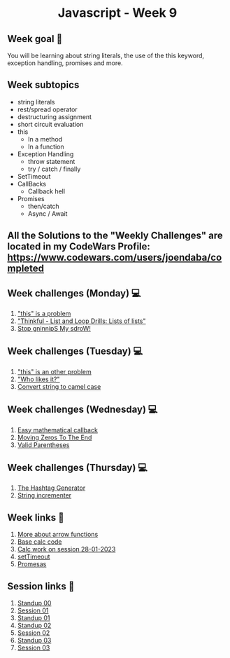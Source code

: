 <h1 align="center">Javascript - Week 9</h1>

## Week goal 🏁

<p>You will be learning about string literals, the use of the this keyword, exception handling, promises and more.</p>

## Week subtopics

- string literals
- rest/spread operator
- destructuring assignment
- short circuit evaluation
- this
  - In a method
  - In a function
- Exception Handling
  - throw statement
  - try / catch / finally
- SetTimeout
- CallBacks
  - Callback hell
- Promises
  - then/catch
  - Async / Await


## All the Solutions to the "Weekly Challenges" are located in my CodeWars Profile: https://www.codewars.com/users/joendaba/completed

## Week challenges (Monday) 💻

1. ["this" is a problem](./challenges/e00/desc)
2. ["Thinkful - List and Loop Drills: Lists of lists"](./challenges/e03/desc)
3. [Stop gninnipS My sdroW!](./challenges/e04/desc)

## Week challenges (Tuesday) 💻

1. ["this" is an other problem](./challenges/e01/desc)
2. ["Who likes it?"](./challenges/e05/desc)
3. [Convert string to camel case](./challenges/e06/desc)

## Week challenges (Wednesday) 💻

1. [Easy mathematical callback](./challenges/e02/desc)
2. [Moving Zeros To The End](./challenges/e07/desc)
3. [Valid Parentheses](./challenges/e08/desc)

## Week challenges (Thursday) 💻

1. [The Hashtag Generator](./challenges/e09/desc)
2. [String incrementer](./challenges/e10/desc)

## Week links 🔗

1. [More about arrow functions](https://dmitripavlutin.com/differences-between-arrow-and-regular-functions/)
2. [Base calc code](https://github.com/corecodeio/fundamentals-calc)
3. [Calc work on session 28-01-2023](https://github.com/corecodeio/fundamentals-calc/tree/session-28-01-2023)
4. [setTimeout](https://www.youtube.com/watch?v=rhdw-Qw2Sng)
5. [Promesas](https://www.youtube.com/watch?v=rKK1q7nFt7M)

## Session links 🔗

1. [Standup 00](https://github.com/corecodeio/FUND04-JS/blob/main/W09/00stdp.js)
2. [Session 01](https://github.com/corecodeio/FUND04-JS/blob/main/W09/01.js)
3. [Standup 01](https://github.com/corecodeio/FUND04-JS/blob/main/W09/01stdp.js)
4. [Standup 02](https://github.com/corecodeio/FUND04-JS/blob/main/W09/02stdp.js)
5. [Session 02](https://github.com/corecodeio/FUND04-JS/blob/main/W09/03.js)
6. [Standup 03](https://github.com/corecodeio/FUND04-JS/blob/main/W09/03stdp.js)
7. [Session 03](https://github.com/corecodeio/FUND04-JS/blob/main/W09/04.js)

